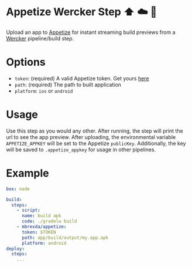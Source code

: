 # Appetize Wercker Step ⬆️ ☁️ 📲
Upload an app to [Appetize](https://appetize.io) for instant streaming build previews from a  [Wercker](http://www.wercker.com/) pipeline/build step.


# Options
* `token`: (required) A valid Appetize token. Get yours [here](https://appetize.io/docs#request-api-token)
* `path`: (required) The path to built application
* `platform`: `ios` or `android`

# Usage
Use this step as you would any other. After running, the step will print the url to see the app preview. After uploading, the environmental variable `APPETIZE_APPKEY` will be set to the Appetize `publicKey`. Additionally, the key will be saved to `.appetize_appkey` for usage in other pipelines.

# Example
```yml
box: node

build:
  steps:
    - script:
      name: build apk
      code: ./gradelw build
    - mbrevda/appetize:
      token: $TOKEN
      path: app/build/output/my.app.apk
      platform: android
deploy:
  steps:
    ...
 ```
